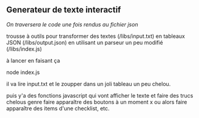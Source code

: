 ## Generateur de texte interactif ##
*On traversera le code une fois rendus au fichier json*

trousse à outils pour transformer des textes (/libs/input.txt) 
en tableaux JSON (/libs/output.json)
en utilisant un parseur un peu modifié (/libs/index.js)

à lancer en faisant ça 

node index.js 

il va lire input.txt et le zoupper dans un joli tableau un peu chelou.

puis y'a des fonctions javascript qui vont afficher le texte
et faire des trucs chelous genre faire apparaître des boutons à un moment
x ou alors faire apparaître des items d'une checklist, etc.
